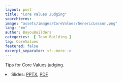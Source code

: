 ```yaml
---
layout: post
title: "Core Values Judging"
searchterms:
image: "assets/images/CoreValues/GenericLesson.png"
lang: "en"
author: BayouBuilders
categories:  [ Team Building ]
tag: CoreValues
featured: false
excerpt_separator: <!--more-->
---
```

Tips for Core Values judging.
 <!--more-->

 <li class="ng-binding">Slides:
 <a href="/translations/en-us/CoreValues/CVJudging.pptx">PPTX</a>,
 <a href="/translations/en-us/CoreValues/CVJudging.pdf">PDF</a>
 </li>
